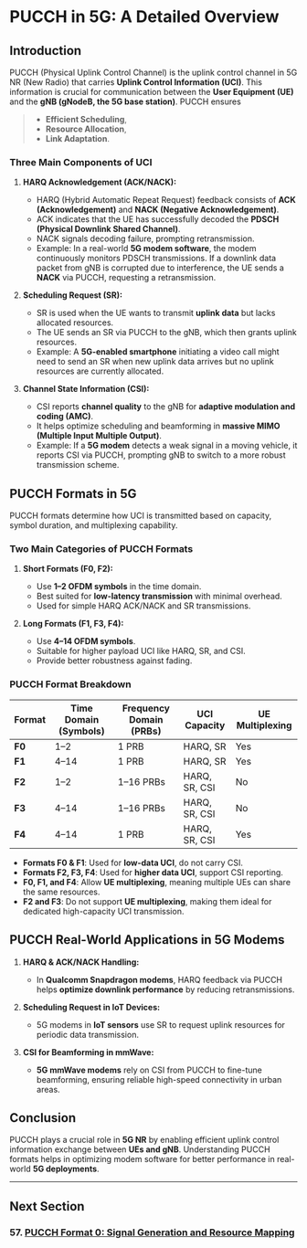 # **PUCCH in 5G: A Detailed Overview**

## **Introduction**
PUCCH (Physical Uplink Control Channel) is the uplink control channel in 5G NR (New Radio) that carries **Uplink Control Information (UCI)**. This information is crucial for communication between the **User Equipment (UE)** and the **gNB (gNodeB, the 5G base station)**. 
PUCCH ensures 
  >- **Efficient Scheduling**,
  >- **Resource Allocation**,
  >- **Link Adaptation**.

### **Three Main Components of UCI**
1. **HARQ Acknowledgement (ACK/NACK):**
   - HARQ (Hybrid Automatic Repeat Request) feedback consists of **ACK (Acknowledgement)** and **NACK (Negative Acknowledgement)**.
   - ACK indicates that the UE has successfully decoded the **PDSCH (Physical Downlink Shared Channel)**.
   - NACK signals decoding failure, prompting retransmission.
   - Example: In a real-world **5G modem software**, the modem continuously monitors PDSCH transmissions. If a downlink data packet from gNB is corrupted due to interference, the UE sends a **NACK** via PUCCH, requesting a retransmission.

2. **Scheduling Request (SR):**
   - SR is used when the UE wants to transmit **uplink data** but lacks allocated resources.
   - The UE sends an SR via PUCCH to the gNB, which then grants uplink resources.
   - Example: A **5G-enabled smartphone** initiating a video call might need to send an SR when new uplink data arrives but no uplink resources are currently allocated.

3. **Channel State Information (CSI):**
   - CSI reports **channel quality** to the gNB for **adaptive modulation and coding (AMC)**.
   - It helps optimize scheduling and beamforming in **massive MIMO (Multiple Input Multiple Output)**.
   - Example: If a **5G modem** detects a weak signal in a moving vehicle, it reports CSI via PUCCH, prompting gNB to switch to a more robust transmission scheme.

## **PUCCH Formats in 5G**
PUCCH formats determine how UCI is transmitted based on capacity, symbol duration, and multiplexing capability.

### **Two Main Categories of PUCCH Formats**
1. **Short Formats (F0, F2):**
   - Use **1–2 OFDM symbols** in the time domain.
   - Best suited for **low-latency transmission** with minimal overhead.
   - Used for simple HARQ ACK/NACK and SR transmissions.

2. **Long Formats (F1, F3, F4):**
   - Use **4–14 OFDM symbols**.
   - Suitable for higher payload UCI like HARQ, SR, and CSI.
   - Provide better robustness against fading.

### **PUCCH Format Breakdown**
| Format | Time Domain (Symbols) | Frequency Domain (PRBs) | UCI Capacity | UE Multiplexing |
|--------|---------------------|------------------|------------|---------------|
| **F0** | 1–2 | 1 PRB | HARQ, SR | Yes |
| **F1** | 4–14 | 1 PRB | HARQ, SR | Yes |
| **F2** | 1–2 | 1–16 PRBs | HARQ, SR, CSI | No |
| **F3** | 4–14 | 1–16 PRBs | HARQ, SR, CSI | No |
| **F4** | 4–14 | 1 PRB | HARQ, SR, CSI | Yes |

- **Formats F0 & F1**: Used for **low-data UCI**, do not carry CSI.
- **Formats F2, F3, F4**: Used for **higher data UCI**, support CSI reporting.
- **F0, F1, and F4**: Allow **UE multiplexing**, meaning multiple UEs can share the same resources.
- **F2 and F3**: Do not support **UE multiplexing**, making them ideal for dedicated high-capacity UCI transmission.

## **PUCCH Real-World Applications in 5G Modems**
1. **HARQ & ACK/NACK Handling:**
   - In **Qualcomm Snapdragon modems**, HARQ feedback via PUCCH helps **optimize downlink performance** by reducing retransmissions.

2. **Scheduling Request in IoT Devices:**
   - 5G modems in **IoT sensors** use SR to request uplink resources for periodic data transmission.

3. **CSI for Beamforming in mmWave:**
   - **5G mmWave modems** rely on CSI from PUCCH to fine-tune beamforming, ensuring reliable high-speed connectivity in urban areas.

## **Conclusion**
PUCCH plays a crucial role in **5G NR** by enabling efficient uplink control information exchange between **UEs and gNB**. Understanding PUCCH formats helps in optimizing modem software for better performance in real-world **5G deployments**.

---
## Next Section
### 57. [PUCCH Format 0: Signal Generation and Resource Mapping](Format_0_Signal_Generation_Resource_Mapping.md)
